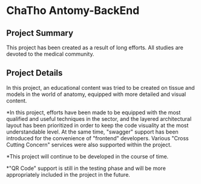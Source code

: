 # ChaTho Antomy-BackEnd

## Project Summary

This project has been created as a result of long efforts. All studies are devoted to the medical community.

## Project Details

In this project, an educational content was tried to be created on tissue and models in the world of anatomy, equipped with more detailed and visual content.

*In this project, efforts have been made to be equipped with the most qualified and useful techniques in the sector, and the layered architectural layout has been prioritized in order to keep the code visuality at the most understandable level. At the same time, "swagger" support has been introduced for the convenience of "frontend" developers. Various "Cross Cutting Concern" services were also supported within the project.

*This project will continue to be developed in the course of time.

*"QR Code" support is still in the testing phase and will be more appropriately included in the project in the future.
